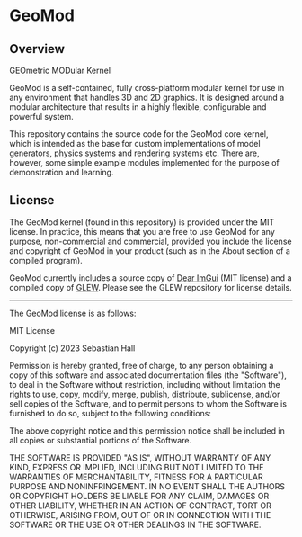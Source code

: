 # GeoMod

## Overview 

GEOmetric MODular Kernel

GeoMod is a self-contained, fully cross-platform modular kernel
for use in any environment that handles 3D and 2D graphics.
It is designed around a modular architecture that results 
in a highly flexible, configurable and powerful system.

This repository contains the source code for the GeoMod core kernel,
which is intended as the base for custom implementations of model
generators, physics systems and rendering systems etc. There are,
however, some simple example modules implemented for the purpose
of demonstration and learning.

## License

The GeoMod kernel (found in this repository) is provided under the
MIT license. In practice, this means that you are free to use 
GeoMod for any purpose, non-commercial and commercial, provided you
include the license and copyright of GeoMod in your product 
(such as in the About section of a compiled program).

GeoMod currently includes a source copy of [Dear ImGui](https://github.com/ocornut/imgui) (MIT license) and a compiled copy of [GLEW](https://github.com/nigels-com/glew). Please see the GLEW repository for license details.

***

The GeoMod license is as follows:

MIT License

Copyright (c) 2023 Sebastian Hall

Permission is hereby granted, free of charge, to any person obtaining a copy
of this software and associated documentation files (the "Software"), to deal
in the Software without restriction, including without limitation the rights
to use, copy, modify, merge, publish, distribute, sublicense, and/or sell
copies of the Software, and to permit persons to whom the Software is
furnished to do so, subject to the following conditions:

The above copyright notice and this permission notice shall be included in all
copies or substantial portions of the Software.

THE SOFTWARE IS PROVIDED "AS IS", WITHOUT WARRANTY OF ANY KIND, EXPRESS OR
IMPLIED, INCLUDING BUT NOT LIMITED TO THE WARRANTIES OF MERCHANTABILITY,
FITNESS FOR A PARTICULAR PURPOSE AND NONINFRINGEMENT. IN NO EVENT SHALL THE
AUTHORS OR COPYRIGHT HOLDERS BE LIABLE FOR ANY CLAIM, DAMAGES OR OTHER
LIABILITY, WHETHER IN AN ACTION OF CONTRACT, TORT OR OTHERWISE, ARISING FROM,
OUT OF OR IN CONNECTION WITH THE SOFTWARE OR THE USE OR OTHER DEALINGS IN THE
SOFTWARE.

